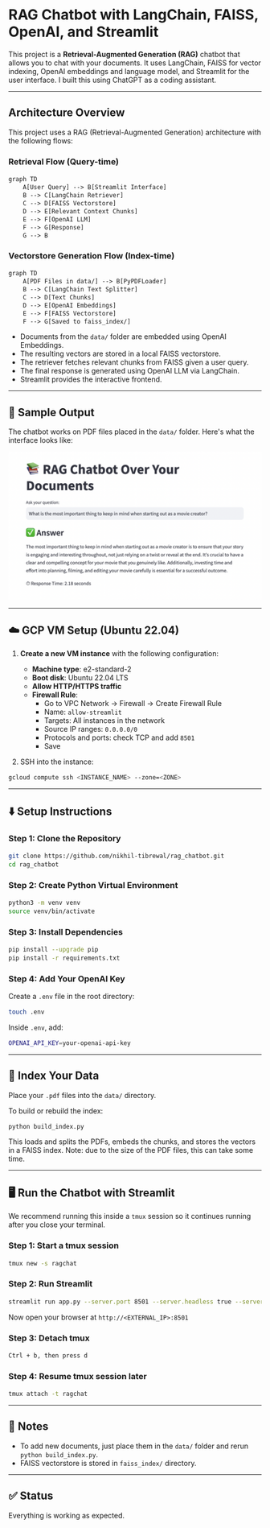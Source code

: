 # RAG Chatbot with LangChain, FAISS, OpenAI, and Streamlit

This project is a **Retrieval-Augmented Generation (RAG)** chatbot that allows you to chat with your documents. It uses LangChain, FAISS for vector indexing, OpenAI embeddings and language model, and Streamlit for the user interface. I built this using ChatGPT as a coding assistant.

---

## Architecture Overview

This project uses a RAG (Retrieval-Augmented Generation) architecture with the following flows:

### Retrieval Flow (Query-time)
```mermaid
graph TD
    A[User Query] --> B[Streamlit Interface]
    B --> C[LangChain Retriever]
    C --> D[FAISS Vectorstore]
    D --> E[Relevant Context Chunks]
    E --> F[OpenAI LLM]
    F --> G[Response]
    G --> B
```

### Vectorstore Generation Flow (Index-time)
```mermaid
graph TD
    A[PDF Files in data/] --> B[PyPDFLoader]
    B --> C[LangChain Text Splitter]
    C --> D[Text Chunks]
    D --> E[OpenAI Embeddings]
    E --> F[FAISS Vectorstore]
    F --> G[Saved to faiss_index/]
```

- Documents from the `data/` folder are embedded using OpenAI Embeddings.
- The resulting vectors are stored in a local FAISS vectorstore.
- The retriever fetches relevant chunks from FAISS given a user query.
- The final response is generated using OpenAI LLM via LangChain.
- Streamlit provides the interactive frontend.

---

## 📂 Sample Output

The chatbot works on PDF files placed in the `data/` folder. Here's what the interface looks like:

![Sample Output](docs/demo_output.png)

---

## ☁️ GCP VM Setup (Ubuntu 22.04)

1. **Create a new VM instance** with the following configuration:
   - **Machine type**: e2-standard-2
   - **Boot disk**: Ubuntu 22.04 LTS
   - **Allow HTTP/HTTPS traffic**
   - **Firewall Rule**:
     - Go to VPC Network → Firewall → Create Firewall Rule
     - Name: `allow-streamlit`
     - Targets: All instances in the network
     - Source IP ranges: `0.0.0.0/0`
     - Protocols and ports: check TCP and add `8501`
     - Save

2. SSH into the instance:
```bash
gcloud compute ssh <INSTANCE_NAME> --zone=<ZONE>
```

---

## ⬇️ Setup Instructions

### Step 1: Clone the Repository

```bash
git clone https://github.com/nikhil-tibrewal/rag_chatbot.git
cd rag_chatbot
```

### Step 2: Create Python Virtual Environment

```bash
python3 -m venv venv
source venv/bin/activate
```

### Step 3: Install Dependencies

```bash
pip install --upgrade pip
pip install -r requirements.txt
```

### Step 4: Add Your OpenAI Key

Create a `.env` file in the root directory:

```bash
touch .env
```

Inside `.env`, add:

```bash
OPENAI_API_KEY=your-openai-api-key
```

---

## 🧠 Index Your Data

Place your `.pdf` files into the `data/` directory.

To build or rebuild the index:

```bash
python build_index.py
```

This loads and splits the PDFs, embeds the chunks, and stores the vectors in a FAISS index. Note: due to the size of the PDF files, this can take some time.

---

## 🖥️ Run the Chatbot with Streamlit

We recommend running this inside a `tmux` session so it continues running after you close your terminal.

### Step 1: Start a tmux session

```bash
tmux new -s ragchat
```

### Step 2: Run Streamlit

```bash
streamlit run app.py --server.port 8501 --server.headless true --server.enableCORS false
```

Now open your browser at `http://<EXTERNAL_IP>:8501`

### Step 3: Detach tmux

```bash
Ctrl + b, then press d
```

### Step 4: Resume tmux session later

```bash
tmux attach -t ragchat
```

---

## 📎 Notes

- To add new documents, just place them in the `data/` folder and rerun `python build_index.py`.
- FAISS vectorstore is stored in `faiss_index/` directory.

---

## ✅ Status

Everything is working as expected.
